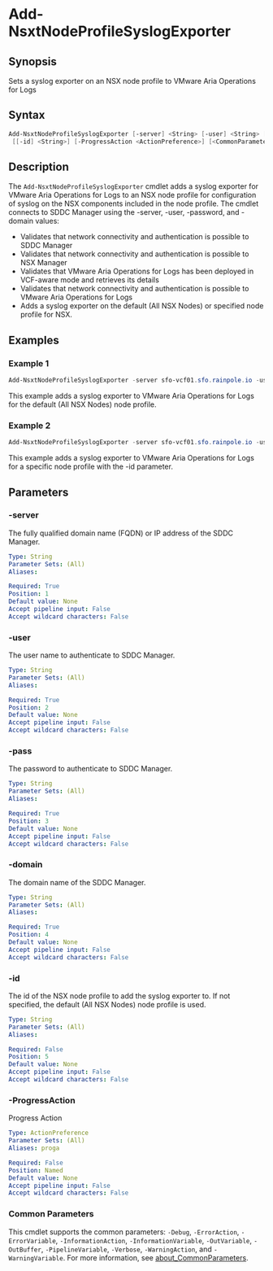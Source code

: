 # Add-NsxtNodeProfileSyslogExporter

## Synopsis

Sets a syslog exporter on an NSX node profile to VMware Aria Operations for Logs

## Syntax

```powershell
Add-NsxtNodeProfileSyslogExporter [-server] <String> [-user] <String> [-pass] <String> [-domain] <String>
 [[-id] <String>] [-ProgressAction <ActionPreference>] [<CommonParameters>]
```

## Description

The `Add-NsxtNodeProfileSyslogExporter` cmdlet adds a syslog exporter for VMware Aria Operations for Logs to an NSX node
profile for configuration of syslog on the NSX components included in the node profile.
The cmdlet connects to SDDC Manager using the -server, -user, -password, and -domain values:

- Validates that network connectivity and authentication is possible to SDDC Manager
- Validates that network connectivity and authentication is possible to NSX Manager
- Validates that VMware Aria Operations for Logs has been deployed in VCF-aware mode and retrieves its details
- Validates that network connectivity and authentication is possible to VMware Aria Operations for Logs
- Adds a syslog exporter on the default (All NSX Nodes) or specified node profile for NSX.

## Examples

### Example 1

```powershell
Add-NsxtNodeProfileSyslogExporter -server sfo-vcf01.sfo.rainpole.io -user administrator@vsphere.local -pass VMw@re1! -domain sfo-w01
```

This example adds a syslog exporter to VMware Aria Operations for Logs for the default (All NSX Nodes) node profile.

### Example 2

```powershell
Add-NsxtNodeProfileSyslogExporter -server sfo-vcf01.sfo.rainpole.io -user administrator@vsphere.local -pass VMw@re1! -domain sfo-w01 -id "********-****-****-****-************"
```

This example adds a syslog exporter to VMware Aria Operations for Logs for a specific node profile with the -id parameter.

## Parameters

### -server

The fully qualified domain name (FQDN) or IP address of the SDDC Manager.

```yaml
Type: String
Parameter Sets: (All)
Aliases:

Required: True
Position: 1
Default value: None
Accept pipeline input: False
Accept wildcard characters: False
```

### -user

The user name to authenticate to SDDC Manager.

```yaml
Type: String
Parameter Sets: (All)
Aliases:

Required: True
Position: 2
Default value: None
Accept pipeline input: False
Accept wildcard characters: False
```

### -pass

The password to authenticate to SDDC Manager.

```yaml
Type: String
Parameter Sets: (All)
Aliases:

Required: True
Position: 3
Default value: None
Accept pipeline input: False
Accept wildcard characters: False
```

### -domain

The domain name of the SDDC Manager.

```yaml
Type: String
Parameter Sets: (All)
Aliases:

Required: True
Position: 4
Default value: None
Accept pipeline input: False
Accept wildcard characters: False
```

### -id

The id of the NSX node profile to add the syslog exporter to.
If not specified, the default (All NSX Nodes) node profile is used.

```yaml
Type: String
Parameter Sets: (All)
Aliases:

Required: False
Position: 5
Default value: None
Accept pipeline input: False
Accept wildcard characters: False
```

### -ProgressAction

Progress Action

```yaml
Type: ActionPreference
Parameter Sets: (All)
Aliases: proga

Required: False
Position: Named
Default value: None
Accept pipeline input: False
Accept wildcard characters: False
```

### Common Parameters

This cmdlet supports the common parameters: `-Debug`, `-ErrorAction`, `-ErrorVariable`, `-InformationAction`, `-InformationVariable`, `-OutVariable`, `-OutBuffer`, `-PipelineVariable`, `-Verbose`, `-WarningAction`, and `-WarningVariable`. For more information, see [about_CommonParameters](http://go.microsoft.com/fwlink/?LinkID=113216).
